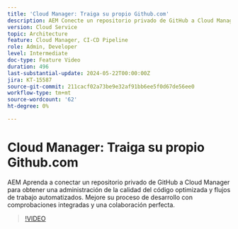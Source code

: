 ```yaml
---
title: 'Cloud Manager: Traiga su propio Github.com'
description: AEM Conecte un repositorio privado de GitHub a Cloud Manager para optimizar las comprobaciones de calidad del código, automatizar los flujos de trabajo y mejorar la eficacia del desarrollo.
version: Cloud Service
topic: Architecture
feature: Cloud Manager, CI-CD Pipeline
role: Admin, Developer
level: Intermediate
doc-type: Feature Video
duration: 496
last-substantial-update: 2024-05-22T00:00:00Z
jira: KT-15587
source-git-commit: 211cacf02a73be9e32af91bb6ee5f0d67de56ee0
workflow-type: tm+mt
source-wordcount: '62'
ht-degree: 0%

---
```



# Cloud Manager: Traiga su propio Github.com

AEM Aprenda a conectar un repositorio privado de GitHub a Cloud Manager para obtener una administración de la calidad del código optimizada y flujos de trabajo automatizados. Mejore su proceso de desarrollo con comprobaciones integradas y una colaboración perfecta.

>[!VIDEO](https://video.tv.adobe.com/v/3429302/?learn=on)
